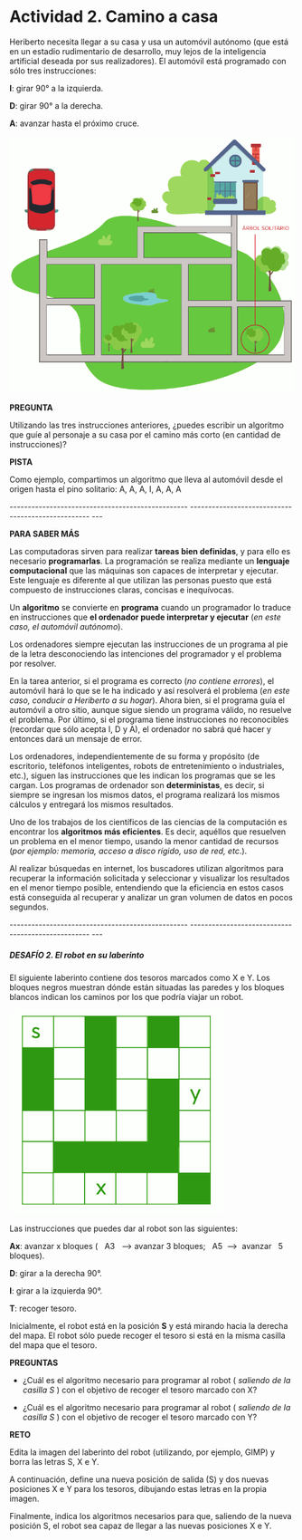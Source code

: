 # Actividad 2. Camino a casa

Heriberto necesita llegar a su casa y usa un automóvil autónomo (que está en un estadio rudimentario de desarrollo, muy lejos de la inteligencia artificial deseada por sus realizadores). El automóvil está programado con sólo tres instrucciones:

**I**: girar 90° a la izquierda.

**D**: girar 90° a la derecha.

**A**: avanzar hasta el próximo cruce.

![](act_02.png)

**PREGUNTA**

Utilizando las tres instrucciones anteriores, ¿puedes escribir un algoritmo que guíe al personaje a su casa por el camino más corto (en cantidad de instrucciones)?

**PISTA**

Como ejemplo, compartimos un algoritmo que lleva al automóvil desde el origen hasta el pino solitario: A, A, A, I, A, A, A

\------------------------------------------------- -------------------------------------------------- ---

**PARA SABER MÁS**

Las computadoras sirven para realizar **tareas bien definidas**, y para ello es necesario **programarlas**. La programación se realiza mediante un **lenguaje computacional** que las máquinas son capaces de interpretar y ejecutar. Este lenguaje es diferente al que utilizan las personas puesto que está compuesto de instrucciones claras, concisas e inequívocas.

Un **algoritmo** se convierte en **programa** cuando un programador lo traduce en instrucciones que **el ordenador puede interpretar y ejecutar** (_en este caso, el automóvil autónomo_).

Los ordenadores siempre ejecutan las instrucciones de un programa al pie de la letra desconociendo las intenciones del programador y el problema por resolver.

En la tarea anterior, si el programa es correcto (_no contiene errores_), el automóvil hará lo que se le ha indicado y así resolverá el problema (_en este caso, conducir a Heriberto a su hogar_). Ahora bien, si el programa guía el automóvil a otro sitio, aunque sigue siendo un programa válido, no resuelve el problema. Por último, si el programa tiene instrucciones no reconocibles (recordar que sólo acepta I, D y A), el ordenador no sabrá qué hacer y entonces dará un mensaje de error.

Los ordenadores, independientemente de su forma y propósito (de escritorio, teléfonos inteligentes, robots de entretenimiento o industriales, etc.), siguen las instrucciones que les indican los programas que se les cargan. Los programas de ordenador son **deterministas**, es decir, si siempre se ingresan los mismos datos, el programa realizará los mismos cálculos y entregará los mismos resultados.

Uno de los trabajos de los científicos de las ciencias de la computación es encontrar los **algoritmos más eficientes**. Es decir, aquéllos que resuelven un problema en el menor tiempo, usando la menor cantidad de recursos (_por ejemplo: memoria, acceso a disco rígido, uso de red, etc_.).

Al realizar búsquedas en internet, los buscadores utilizan algoritmos para recuperar la información solicitada y seleccionar y visualizar los resultados en el menor tiempo posible, entendiendo que la eficiencia en estos casos está conseguida
al recuperar y analizar un gran volumen de datos en pocos segundos.

\------------------------------------------------- -------------------------------------------------- ---

##### **DESAFÍO 2. El robot en su laberinto**

El siguiente laberinto contiene dos tesoros marcados como X e Y. Los bloques negros muestran dónde están situadas las paredes y los bloques blancos indican los caminos por los que podría viajar un robot.

![](act_02b.png)

Las instrucciones que puedes dar al robot son las siguientes:

**Ax**: avanzar x bloques (   A3   --> avanzar 3 bloques;   A5  -->  avanzar   5  bloques).

**D**: girar a la derecha 90°.

**I**: girar a la izquierda 90°.

**T**: recoger tesoro.

Inicialmente, el robot está en la posición **S** y está mirando hacia la derecha del mapa. El robot sólo puede recoger el tesoro si está en la misma casilla del mapa que el tesoro.

<!--Por ejemplo, en el siguiente algoritmo se muestra cómo recogería el robot el tesoro X:

A1, D, A3, D, A1, I, A2, I, A2, T.-->

**PREGUNTAS**

- ¿Cuál es el algoritmo necesario para programar al robot ( _saliendo de la casilla S_ ) con el objetivo de recoger el tesoro marcado con X?

- ¿Cuál es el algoritmo necesario para programar al robot ( _saliendo de la casilla S_ ) con el objetivo de recoger el tesoro marcado con Y?

**RETO**

Edita la imagen del laberinto del robot (utilizando, por ejemplo, GIMP) y borra las letras S, X e Y.

A continuación, define una nueva posición de salida (S) y dos nuevas posiciones X e Y para los tesoros, dibujando estas letras en la propia imagen.

Finalmente, indica los algoritmos necesarios para que, saliendo de la nueva posición S, el robot sea capaz de llegar a las nuevas posiciones X e Y.
